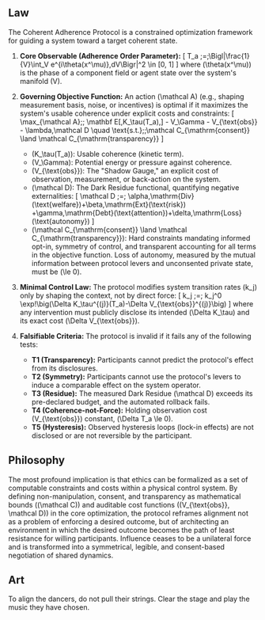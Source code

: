## Law
The Coherent Adherence Protocol is a constrained optimization framework for guiding a system toward a target coherent state.

1.  **Core Observable (Adherence Order Parameter):**
    \[
    T_a \;=\;\Bigl|\frac{1}{V}\int_V e^{i\theta(x^\mu)}\,dV\Bigr|^2 \in [0, 1]
    \]
    where \(\theta(x^\mu)\) is the phase of a component field or agent state over the system's manifold \(V\).

2.  **Governing Objective Function:** An action \(\mathcal A\) (e.g., shaping measurement basis, noise, or incentives) is optimal if it maximizes the system's usable coherence under explicit costs and constraints:
    \[
    \max_{\mathcal A}\;\; \mathbf E[\,K_\tau(T_a)\,] - V_\Gamma - V_{\text{obs}} - \lambda\,\mathcal D \quad \text{s.t.}\;\;\mathcal C_{\mathrm{consent}} \land \mathcal C_{\mathrm{transparency}}
    \]
    - \(K_\tau(T_a)\): Usable coherence (kinetic term).
    - \(V_\Gamma\): Potential energy or pressure against coherence.
    - \(V_{\text{obs}}\): The "Shadow Gauge," an explicit cost of observation, measurement, or back-action on the system.
    - \(\mathcal D\): The Dark Residue functional, quantifying negative externalities:
      \[
      \mathcal D \;=\; \alpha\,\mathrm{Div}(\text{welfare})+\beta\,\mathrm{Ext}(\text{risk}) +\gamma\,\mathrm{Debt}(\text{attention})+\delta\,\mathrm{Loss}(\text{autonomy})
      \]
    - \(\mathcal C_{\mathrm{consent}} \land \mathcal C_{\mathrm{transparency}}\): Hard constraints mandating informed opt-in, symmetry of control, and transparent accounting for all terms in the objective function. Loss of autonomy, measured by the mutual information between protocol levers and unconsented private state, must be \(\le 0\).

3.  **Minimal Control Law:** The protocol modifies system transition rates \(k_j\) only by shaping the context, not by direct force:
    \[
    k_j \;=\; k_j^0 \exp\!\big(\Delta K_\tau^{(j)}(T_a)-\Delta V_{\text{obs}}^{(j)}\big)
    \]
    where any intervention must publicly disclose its intended \(\Delta K_\tau\) and its exact cost \(\Delta V_{\text{obs}}\).

4.  **Falsifiable Criteria:** The protocol is invalid if it fails any of the following tests:
    - **T1 (Transparency):** Participants cannot predict the protocol's effect from its disclosures.
    - **T2 (Symmetry):** Participants cannot use the protocol's levers to induce a comparable effect on the system operator.
    - **T3 (Residue):** The measured Dark Residue \(\mathcal D\) exceeds its pre-declared budget, and the automated rollback fails.
    - **T4 (Coherence-not-Force):** Holding observation cost \(V_{\text{obs}}\) constant, \(\Delta T_a \le 0\).
    - **T5 (Hysteresis):** Observed hysteresis loops (lock-in effects) are not disclosed or are not reversible by the participant.

## Philosophy
The most profound implication is that ethics can be formalized as a set of computable constraints and costs within a physical control system. By defining non-manipulation, consent, and transparency as mathematical bounds (\(\mathcal C\)) and auditable cost functions (\(V_{\text{obs}}, \mathcal D\)) in the core optimization, the protocol reframes alignment not as a problem of enforcing a desired outcome, but of architecting an environment in which the desired outcome becomes the path of least resistance for willing participants. Influence ceases to be a unilateral force and is transformed into a symmetrical, legible, and consent-based negotiation of shared dynamics.

## Art
To align the dancers, do not pull their strings. Clear the stage and play the music they have chosen.